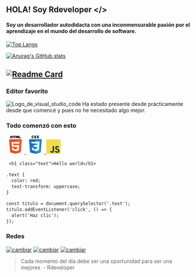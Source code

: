## HOLA! Soy Rdeveloper </>

#### Soy un desarrollador autodidacta con una inconmensurable pasión por el aprendizaje en el mundo del desarrollo de software.

[![Top Langs](https://github-readme-stats.vercel.app/api/top-langs/?username=ROCKOdeveloper&langs_count=7&layout=compact&locale=es)](https://github.com/ROCKOdeveloper)

[![Anurag's GitHub stats](https://github-readme-stats.vercel.app/api?username=ROCKOdeveloper&locale=es)](https://github.com/ROCKOdeveloper)

[![Readme Card](https://github-readme-stats.vercel.app/api/pin/?username=ROCKOdeveloper&repo=Rdeveloper&locale=es)](https://github.com/anuraghazra/github-readme-stats)
------
### Editor favorito

<img src="https://upload.wikimedia.org/wikipedia/commons/9/9a/Visual_Studio_Code_1.35_icon.svg" alt="Logo_de_visual_studio_code" width="50px" height="auto">
Ha estado presente desde prácticamente desde que comencé y pues no he necesitado algo mejor.

### Todo comenzó con esto 

<p align="left">
 <a href="https://www.w3.org/html/" target="_blank"> 
  <img src="https://raw.githubusercontent.com/devicons/devicon/master/icons/html5/html5-original-wordmark.svg" alt="html5" width="50" height="50"/> 
 </a> 
 <a href="https://www.w3schools.com/css/" target="_blank">
  <img src="https://raw.githubusercontent.com/devicons/devicon/master/icons/css3/css3-original-wordmark.svg" alt="css3" width="50" height="50"/> 
 </a> 
 <a href="https://developer.mozilla.org/en-US/docs/Web/JavaScript" target="_blank"> 
  <img src="https://raw.githubusercontent.com/devicons/devicon/master/icons/javascript/javascript-original.svg" alt="javascript" width="40" height="40"/> 
 </a>
</p>

```
 <h1 class="text">Hello world</h1>
```
```
.text {
  color: red;
  text-transform: uppercase;
}
```
```
const titulo = document.querySelector('.text');
titulo.addEventListener('click', () => {
  alert('Haz clic');
});

```

### Redes

<p align="left">
 <a href="https://twitter.com/Rockodeveloper" target="blank"><img align="center" src="https://raw.githubusercontent.com/rahuldkjain/github-profile-readme-generator/master/src/images/icons/Social/twitter.svg" alt="cambiar" height="30" width="40" /></a>
 <a href="https://linkedin.com/in/rockodeveloper" target="blank"><img align="center" src="https://raw.githubusercontent.com/rahuldkjain/github-profile-readme-generator/master/src/images/icons/Social/linked-in-alt.svg" alt="cambiar" height="30" width="40" /></a>
 <a href="https://stackoverflow.com/users/21374231/rdeveloper" target="blank"><img align="center" src="https://raw.githubusercontent.com/rahuldkjain/github-profile-readme-generator/master/src/images/icons/Social/stack-overflow.svg" alt="cambiar" height="30" width="40" /></a>
</p>


> Cada momento del día debe ser una oportunidad para ser una mejores  - Rdeveloper

